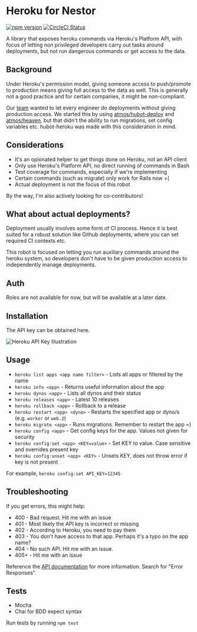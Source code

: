 Heroku for Nestor
=================

[![npm version](https://badge.fury.io/js/hubot-heroku.svg)](https://github.com/daemonsy/hubot-heroku)
[![CircleCI Status](https://circleci.com/gh/daemonsy/hubot-heroku.svg?style=shield)](https://github.com/daemonsy/hubot-heroku)

A library that exposes heroku commands via Heroku's Platform API, with focus of letting non privileged developers carry out tasks around deployments, but not run dangerous commands or get access to the data.

## Background

Under Heroku's permission model, giving someone access to push/promote to production means giving full access to the data as well. This is generally not a good practice and for certain companies, it might be non-compliant.

Our [team](http://engineering.alphasights.com) wanted to let every engineer do deployments without giving production access. We started this by using [atmos/hubot-deploy](https://github.com/atmos/hubot-deploy) and [atmos/heaven](https://github.com/atmos/heaven), but that didn't the ability to run migrations, set config variables etc. hubot-heroku was made with this consideration in mind.

## Considerations
- It's an opionated helper to get things done on Heroku, not an API client
- Only use Heroku's Platform API, no direct running of commands in Bash
- Test coverage for commands, especially if we're implementing
- Certain commands (such as migrate) only work for Rails now =(
- Actual deployment is not the focus of this robot

By the way, I'm also actively looking for co-contributors!

## What about actual deployments?
Deployment usually involves some form of CI process. Hence it is best suited for a robust solution like Github deployments, where you can set required CI contexts etc.

This robot is focused on letting you run auxiliary commands around the heroku system, so developers don't have to be given production access to independently manage deployments.

## Auth

Roles are not available for now, but will be available at a later date.

## Installation
The API key can be obtained here.

![Heroku API Key Illustration](http://cl.ly/image/2l081V1k1d3g/Screenshot_2014-12-09_21_02_42.png)

## Usage

- `heroku list apps <app name filter>` - Lists all apps or filtered by the name
- `heroku info <app>` - Returns useful information about the app
- `heroku dynos <app>` - Lists all dynos and their status
- `heroku releases <app>` - Latest 10 releases
- `heroku rollback <app>` <version> - Rollback to a release
- `heroku restart <app> <dyno>` - Restarts the specified app or dyno/s (e.g. `worker` or `web.2`)
- `heroku migrate <app>` - Runs migrations. Remember to restart the app =)
- `heroku config <app>` - Get config keys for the app. Values not given for security
- `heroku config:set <app> <KEY=value>` - Set KEY to value. Case sensitive and overrides present key
- `heroku config:unset <app> <KEY>` - Unsets KEY, does not throw error if key is not present

For example, `heroku config:set API_KEY=12345`

## Troubleshooting
If you get errors, this might help:
- 400  - Bad request. Hit me with an issue
- 401  - Most likely the API key is incorrect or missing
- 402  - According to Heroku, you need to pay them
- 403  - You don't have access to that app. Perhaps it's a typo on the app name?
- 404  - No such API. Hit me with an issue.
- 405+ - Hit me with an issue

Reference the [API documentation](https://devcenter.heroku.com/articles/platform-api-reference) for more information. Search for "Error Responses".

## Tests
- Mocha
- Chai for BDD expect syntax

Run tests by running `npm test`
